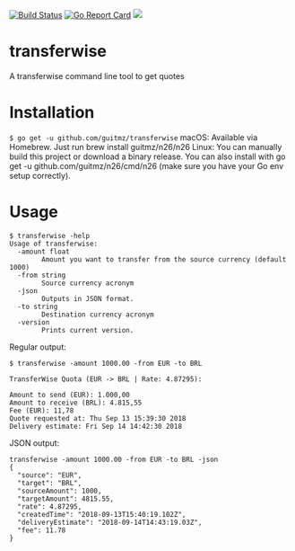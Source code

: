 [![Build Status](https://travis-ci.org/guitmz/n26.svg?branch=master)](https://travis-ci.org/guitmz/transferwise) [![Go Report Card](https://goreportcard.com/badge/github.com/guitmz/n26)](https://goreportcard.com/report/github.com/guitmz/transferwise) [![](https://images.microbadger.com/badges/image/guitmz/n26.svg)](https://microbadger.com/images/guitmz/transferwise "Get your own image badge on microbadger.com")

# transferwise
A transferwise command line tool to get quotes

# Installation
`$ go get -u github.com/guitmz/transferwise`
macOS: Available via Homebrew. Just run brew install guitmz/n26/n26
Linux: You can manually build this project or download a binary release.
You can also install with go get -u github.com/guitmz/n26/cmd/n26 (make sure you have your Go env setup correctly).

# Usage
```
$ transferwise -help
Usage of transferwise:
  -amount float
    	Amount you want to transfer from the source currency (default 1000)
  -from string
    	Source currency acronym
  -json
    	Outputs in JSON format.
  -to string
    	Destination currency acronym
  -version
    	Prints current version.
```

Regular output:
```
$ transferwise -amount 1000.00 -from EUR -to BRL

TransferWise Quota (EUR -> BRL | Rate: 4.87295):

Amount to send (EUR): 1.000,00
Amount to receive (BRL): 4.815,55
Fee (EUR): 11,78
Quote requested at: Thu Sep 13 15:39:30 2018
Delivery estimate: Fri Sep 14 14:42:30 2018
```

JSON output:
```
transferwise -amount 1000.00 -from EUR -to BRL -json
{
  "source": "EUR",
  "target": "BRL",
  "sourceAmount": 1000,
  "targetAmount": 4815.55,
  "rate": 4.87295,
  "createdTime": "2018-09-13T15:40:19.102Z",
  "deliveryEstimate": "2018-09-14T14:43:19.03Z",
  "fee": 11.78
}
```